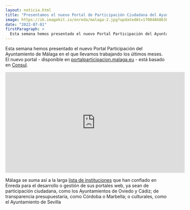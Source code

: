 ```yaml
---
layout: noticia.html
title: "Presentamos el nuevo Portal de Participación Ciudadana del Ayuntamiento de Málaga"
image: https://ik.imagekit.io/enreda/malaga-2.jpg?updatedAt=1700486863891
date: "2022-07-01"
firstParagraph: >
  Esta semana hemos presentado el nuevo Portal Participación del Ayuntamiento de Málaga en el que llevamos trabajando los últimos meses. El nuevo portal - disponible en portalparticipacion.malaga.eu - está basado en Consul.
---
```


Esta semana hemos presentado el nuevo Portal Participación del Ayuntamiento de Málaga en el que llevamos trabajando los últimos meses. El nuevo portal - disponible en [portalparticipacion.malaga.eu](https://portalparticipacion.malaga.eu/) - está basado en [Consul](http://consulproject.org/en/).

<iframe src="https://www.facebook.com/plugins/video.php?height=314&href=https%3A%2F%2Fwww.facebook.com%2Fenreda.coop%2Fvideos%2F720613978994409%2F&show_text=false&width=560&t=0" width="560" height="314" style="border:none;overflow:hidden" scrolling="no" frameborder="0" allowfullscreen="true" allow="autoplay; clipboard-write; encrypted-media; picture-in-picture; web-share" allowFullScreen="true"></iframe>

Málaga se suma así a la larga [lista de instituciones](https://enreda.coop/servicios/participaciondigital) que han confiado en Enreda para el desarrollo o gestión de sus portales web, ya sean de participación ciudadana, como los Ayuntamientos de Oviedo y Cádiz; de transparencia presupuestaria, como Córdoba o Marbella; o culturales, como el Ayuntamiento de Sevilla